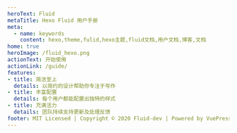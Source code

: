 ```yaml
---
heroText: Fluid
metaTitle: Hexo Fluid 用户手册
meta:
  - name: keywords
    content: hexo,theme,fulid,hexo主题,fluid文档,用户文档,博客,文档
home: true
heroImage: /fluid_hexo.png
actionText: 开始使用
actionLink: /guide/
features:
- title: 简洁至上
  details: 以简约的设计帮助你专注于写作
- title: 丰富配置
  details: 每个用户都能配置出独特的样式
- title: 充满活力
  details: 团队持续支持更新及处理反馈
footer: MIT Licensed | Copyright © 2020 Fluid-dev | Powered by VuePress
---
```

